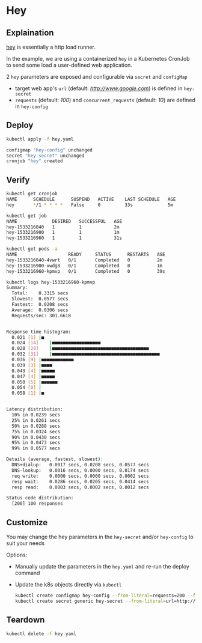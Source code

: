 # Hey

## Explaination

[hey](https://github.com/rakyll/hey/blob/master/README.md) is essentially a http load runner.

In the example, we are using a containerized `hey` in a Kubernetes CronJob to send some load a user-defined web application.

2 `hey` parameters are exposed and configurable via `secret` and `configMap`

* target web app's `url` (default: *http://www.google.com*) is defined in `hey-secret`
* `requests` (default: *100*) and `concurrent_requests` (default: *10*) are defined in `hey-config`

## Deploy

```sh
kubectl apply -f hey.yaml

configmap "hey-config" unchanged
secret "hey-secret" unchanged
cronjob "hey" created
```

## Verify

```sh
kubectl get cronjob
NAME      SCHEDULE      SUSPEND   ACTIVE    LAST SCHEDULE   AGE
hey       */1 * * * *   False     0         33s             5m

kubectl get job
NAME             DESIRED   SUCCESSFUL   AGE
hey-1533216840   1         1            2m
hey-1533216900   1         1            1m
hey-1533216960   1         1            31s

kubectl get pods -a
NAME                   READY     STATUS      RESTARTS   AGE
hey-1533216840-4vwrt   0/1       Completed   0          2m
hey-1533216900-xwdg8   0/1       Completed   0          1m
hey-1533216960-kpmvp   0/1       Completed   0          39s

kubectl logs hey-1533216960-kpmvp
Summary:
  Total:	0.3315 secs
  Slowest:	0.0577 secs
  Fastest:	0.0208 secs
  Average:	0.0306 secs
  Requests/sec:	301.6618


Response time histogram:
  0.021 [1]	|■
  0.024 [14]	|■■■■■■■■■■■■■■■■■■
  0.028 [28]	|■■■■■■■■■■■■■■■■■■■■■■■■■■■■■■■■■■■■
  0.032 [31]	|■■■■■■■■■■■■■■■■■■■■■■■■■■■■■■■■■■■■■■■■
  0.036 [9]	|■■■■■■■■■■■■
  0.039 [3]	|■■■■
  0.043 [4]	|■■■■■
  0.047 [4]	|■■■■■
  0.050 [5]	|■■■■■■
  0.054 [0]	|
  0.058 [1]	|■


Latency distribution:
  10% in 0.0239 secs
  25% in 0.0261 secs
  50% in 0.0288 secs
  75% in 0.0324 secs
  90% in 0.0430 secs
  95% in 0.0473 secs
  99% in 0.0577 secs

Details (average, fastest, slowest):
  DNS+dialup:	0.0017 secs, 0.0208 secs, 0.0577 secs
  DNS-lookup:	0.0016 secs, 0.0000 secs, 0.0174 secs
  req write:	0.0000 secs, 0.0000 secs, 0.0002 secs
  resp wait:	0.0286 secs, 0.0205 secs, 0.0414 secs
  resp read:	0.0003 secs, 0.0002 secs, 0.0012 secs

Status code distribution:
  [200]	100 responses
```

## Customize

You may change the hey parameters in the `hey-secret` and/or `hey-config` to suit your needs

Options:

* Manually update the parameters in the `hey.yaml` and re-run the deploy command
* Update the k8s objects directly via `kubectl`

  ```sh
  kubectl create configmap hey-config --from-literal=requests=200 --from-literal=concurrent_requests=20 -o yaml --dry-run | kubectl replace -f -
  kubectl create secret generic hey-secret --from-literal=url=http://www.redhat.com -o yaml --dry-run | kubectl replace -f -
  ```

## Teardown

```sh
kubectl delete -f hey.yaml
```